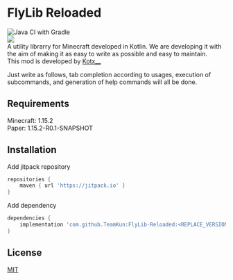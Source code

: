 # FlyLib Reloaded

![Java CI with Gradle](https://github.com/TeamKun/FlyLib-Reloaded/workflows/Java%20CI%20with%20Gradle/badge.svg)  
[![](https://jitpack.io/v/TeamKun/FlyLib-Reloaded.svg)](https://jitpack.io/#TeamKun/FlyLib-Reloaded)  
A utility librarry for Minecraft developed in Kotlin. We are developing it with the aim of making it as easy to write as
possible and easy to maintain.  
This mod is developed by [Kotx__](https://twitter.com/kotx__)

Just write as follows, tab completion according to usages, execution of subcommands, and generation of help commands
will all be done.

## Requirements

Minecraft: 1.15.2  
Paper: 1.15.2-R0.1-SNAPSHOT

## Installation

Add jitpack repository

```gradle
repositories {
    maven { url 'https://jitpack.io' }
}
```

Add dependency

```gradle
dependencies {
    implementation 'com.github.TeamKun:FlyLib-Reloaded:<REPLACE_VERSION>'
}
```

## License

[MIT](https://github.com/TeamKun/FlyLib-Reloaded/blob/master/LICENSE)
